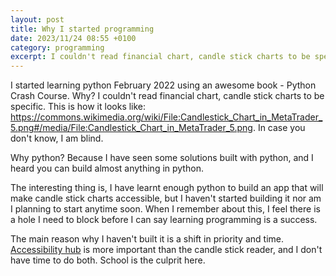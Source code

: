 ```yaml
---
layout: post
title: Why I started programming
date: 2023/11/24 08:55 +0100
category: programming
excerpt: I couldn't read financial chart, candle stick charts to be specific
---
```

I started learning python February 2022 using an awesome book - Python Crash Course. Why? I couldn't read financial chart, candle stick charts to be specific. This is how it looks like: <https://commons.wikimedia.org/wiki/File:Candlestick_Chart_in_MetaTrader_5.png#/media/File:Candlestick_Chart_in_MetaTrader_5.png>. In case you don't know, I am blind.

Why python? Because I have seen some solutions built with python, and I heard you can build almost anything in python.

The interesting thing is, I have learnt enough python to build an app that will make candle stick charts accessible, but I haven't started building it nor am I planning to start anytime soon. When I remember about this, I feel there is a hole I need to block before I can say learning programming is a success.

The main reason why I haven't built it is a shift in priority and time. [Accessibility hub](https://accessibilityhub.tech) is more important than the candle stick reader, and I don't have time to do both. School is the culprit here.
